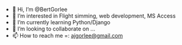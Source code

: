- 👋 Hi, I’m @BertGorlee
- 👀 I’m interested in Flight simming, web development, MS Access
- 🌱 I’m currently learning Python/Django
- 💞️ I’m looking to collaborate on ...
- 📫 How to reach me =: ajgorlee@gmail.com

<!---
BertGorlee/BertGorlee is a ✨ special ✨ repository because its `README.md` (this file) appears on your GitHub profile.
You can click the Preview link to take a look at your changes.
--->
